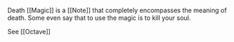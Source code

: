 Death [[Magic]] is a [[Note]] that completely encompasses the meaning of death. Some even say that to use the magic is to kill your soul.

See [[Octave]]